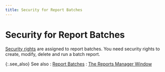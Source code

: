 ```yaml
---
title: Security for Report Batches
---
```


# Security for Report Batches


[Security rights]({{site.sc_chm}}/options/security/security-rights/security_rights.html)  are assigned to report batches. You need security rights to create, modify,  delete and run a batch report.


{:.see_also}
See also
: [Report Batches]({{site.rmgr_baseurl}}/manager/window/report-batches/report_batches.html)
: [The  Reports Manager Window]({{site.rmgr_baseurl}}/manager/window/report_manager_graphic_user_interface.html)
